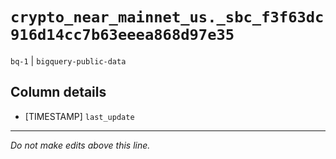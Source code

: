 # `crypto_near_mainnet_us._sbc_f3f63dc916d14cc7b63eeea868d97e35`
`bq-1` | `bigquery-public-data`

## Column details
* [TIMESTAMP] `last_update`

-------------------------------------------------------------------------------
*Do not make edits above this line.*
